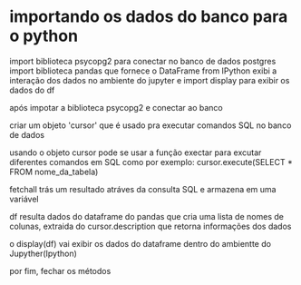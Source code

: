 # importando os dados do banco para o python

import biblioteca psycopg2 para conectar no banco de dados postgres
import biblioteca pandas que fornece o DataFrame
from IPython exibi a interação dos dados no ambiente do jupyter e import display para exibir os dados do df

após impotar a biblioteca psycopg2 e conectar ao banco

criar um objeto 'cursor' que é usado pra executar comandos SQL no banco de dados 

usando o objeto cursor pode se usar a função exectar para excutar diferentes comandos em SQL como por exemplo: cursor.execute(SELECT * FROM nome_da_tabela)

fetchall trás um resultado atráves da consulta SQL e armazena em uma variável 

df resulta dados do dataframe do pandas que cria uma lista de nomes de colunas, extraida do cursor.description que retorna informações dos dados

o display(df) vai exibir os dados do dataframe dentro do ambientte do Jupyther(Ipython)

por fim, fechar os métodos